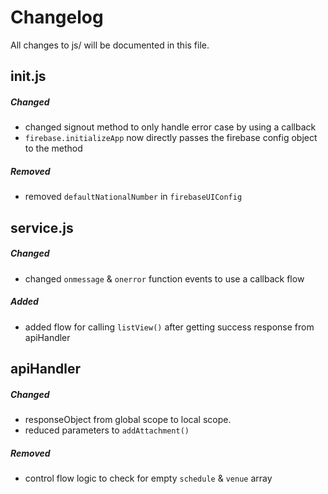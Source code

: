 # Changelog
All changes to js/  will be documented in this file.
## init.js
##### Changed
- changed signout method to only handle error case by using a callback  
- ```firebase.initializeApp``` now directly passes the firebase config object to the method
##### Removed
- removed ```defaultNationalNumber``` in ```firebaseUIConfig``` 
## service.js
##### Changed
- changed ```onmessage``` & ```onerror``` function events to use a callback flow
##### Added 
- added flow for calling ```listView()``` after getting success response from apiHandler 
## apiHandler
##### Changed
- responseObject from global scope to local scope.
- reduced parameters to ```addAttachment()```
##### Removed
- control flow logic to check for empty ```schedule``` & ```venue``` array
